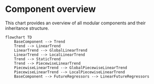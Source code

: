 # Component overview
This chart provides an overview of all modular components and their inheritance structure.

```mermaid
flowchart TD
    BaseComponent --> Trend
    Trend --> LinearTrend
    LinearTrend --> GlobalLinearTrend
    LinearTrend --> LocalLinearTrend
    Trend --> StaticTrend
    Trend --> PiecewiseLinearTrend
    PiecewiseLinearTrend --> GlobalPiecewiseLinearTrend
    PiecewiseLinearTrend --> LocalPiecewiseLinearTrend
    BaseComponent --> FutureRegressors --> LinearFutureRegressors
```